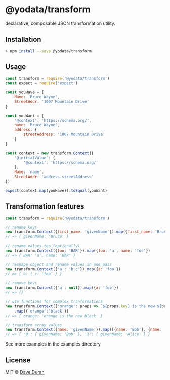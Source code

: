 # @yodata/transform

declarative, composable JSON transformation utility.

## Installation

```bash
> npm install --save @yodata/transform
```

## Usage

```javascript
const transform = require('@yodata/transform')
const expect = require('expect')

const youHave = {
    Name: 'Bruce Wayne',
    StreetAddr: '1007 Mountain Drive'
}

const youWant = {
    '@context': 'https://schema.org/',
    name: 'Bruce Wayne',
    address: {
        streetAddress: '1007 Mountain Drive'
    }
}

const context = new transform.Context({
    '@initialValue': {
        '@context': 'https://schema.org/'
    },
    Name: 'name',
    StreetAddr: 'address.streetAddress'
})

expect(context.map(youHave)).toEqual(youWant)
```

## Transformation features

```javascript
const transform = require('@yodata/transform')

// rename keys
new transform.Context({first_name: 'givenName'}).map({first_name: 'Bruce'})
// => { givenName: 'Bruce' }

// rename values too (optionally)
new transform.Context({foo: 'BAR'}).map({foo: 'a', name: 'foo'})
// => { BAR: 'a', name: 'BAR' }

// reshape object and rename values in one pass
new transform.Context({'a': 'b.c'}).map({a: 'foo'})
// => { b: { c: 'foo' } }

// remove keys
new transform.Context({'a': null}).map({a: 'foo'})
// => {}

// use functions for complex tranformations
new transform.Context({'orange': props => `${props.key} is the new ${props.value}`})
    .map({'orange':'black'})
// => { orange: 'orange is the new black' }

// transform array values
new transform.Context({name: 'givenName'}).map([{name: 'Bob'}, {name: 'Alice'}])
// => { '0': { givenName: 'Bob' }, '1': { givenName: 'Alice' } }

```

See more examples in the examples directory

## License

MIT © [Dave Duran](mailto:dave@yodata.io)

